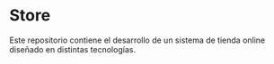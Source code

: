 # Store
Este repositorio contiene el desarrollo de un sistema de tienda online diseñado en distintas tecnologías.
